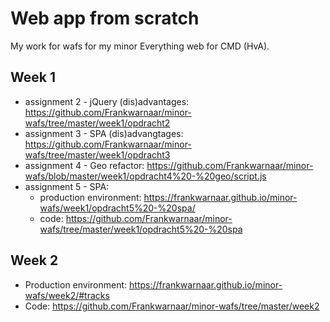 # Web app from scratch

My work for wafs for my minor Everything web for CMD (HvA).

## Week 1
* assignment 2 - jQuery (dis)advantages: https://github.com/Frankwarnaar/minor-wafs/tree/master/week1/opdracht2
* assignment 3 - SPA (dis)advangtages: https://github.com/Frankwarnaar/minor-wafs/tree/master/week1/opdracht3
* assignment 4 - Geo refactor: https://github.com/Frankwarnaar/minor-wafs/blob/master/week1/opdracht4%20-%20geo/script.js
* assignment 5 - SPA:
  * production environment: https://frankwarnaar.github.io/minor-wafs/week1/opdracht5%20-%20spa/
  * code: https://github.com/Frankwarnaar/minor-wafs/tree/master/week1/opdracht5%20-%20spa

## Week 2
* Production environment: https://frankwarnaar.github.io/minor-wafs/week2/#tracks
* Code: https://github.com/Frankwarnaar/minor-wafs/tree/master/week2
